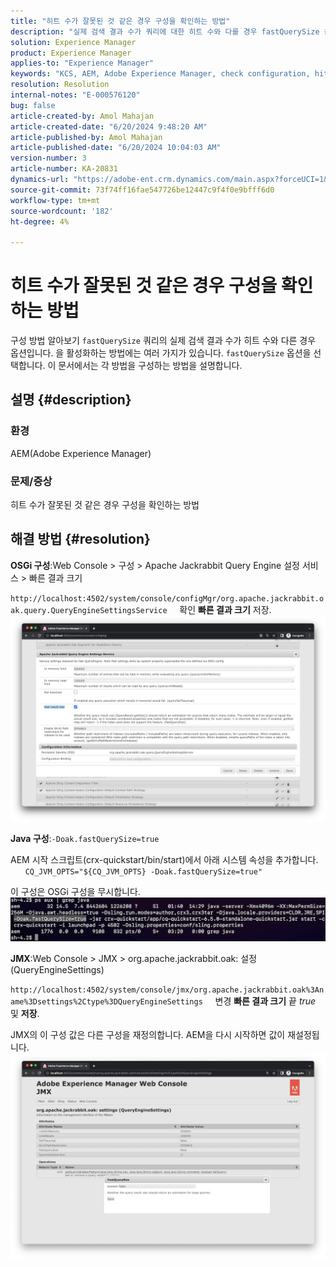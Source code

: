 ```yaml
---
title: "히트 수가 잘못된 것 같은 경우 구성을 확인하는 방법"
description: "실제 검색 결과 수가 쿼리에 대한 히트 수와 다를 경우 fastQuerySize 옵션을 구성하는 방법에 대해 알아봅니다."
solution: Experience Manager
product: Experience Manager
applies-to: "Experience Manager"
keywords: "KCS, AEM, Adobe Experience Manager, check configuration, hits number incorrect, How To, fastQuerySize"
resolution: Resolution
internal-notes: "E-000576120"
bug: false
article-created-by: Amol Mahajan
article-created-date: "6/20/2024 9:48:20 AM"
article-published-by: Amol Mahajan
article-published-date: "6/20/2024 10:04:03 AM"
version-number: 3
article-number: KA-20831
dynamics-url: "https://adobe-ent.crm.dynamics.com/main.aspx?forceUCI=1&pagetype=entityrecord&etn=knowledgearticle&id=e847ac38-ea2e-ef11-840a-000d3a3764e0"
source-git-commit: 73f74ff16fae547726be12447c9f4f0e9bfff6d0
workflow-type: tm+mt
source-wordcount: '182'
ht-degree: 4%

---
```


# 히트 수가 잘못된 것 같은 경우 구성을 확인하는 방법


구성 방법 알아보기 `fastQuerySize` 쿼리의 실제 검색 결과 수가 히트 수와 다른 경우 옵션입니다. 을 활성화하는 방법에는 여러 가지가 있습니다. `fastQuerySize` 옵션을 선택합니다. 이 문서에서는 각 방법을 구성하는 방법을 설명합니다.

## 설명 {#description}


### <b>환경</b>

AEM(Adobe Experience Manager)



### <b>문제/증상</b>

히트 수가 잘못된 것 같은 경우 구성을 확인하는 방법


## 해결 방법 {#resolution}


<b>OSGi 구성</b>:Web Console > 구성 > Apache Jackrabbit Query Engine 설정 서비스 > 빠른 결과 크기

`http://localhost:4502/system/console/configMgr/org.apache.jackrabbit.oak.query.QueryEngineSettingsService`
    확인 <b>빠른 결과 크기</b> 저장.
   ![](assets/cef3b476-b74f-ed11-bba2-0022480867bd.png)

<b>Java 구성</b>:`-Doak.fastQuerySize=true`

AEM 시작 스크립트(crx-quickstart/bin/start)에서 아래 시스템 속성을 추가합니다.
        `CQ_JVM_OPTS="${CQ_JVM_OPTS} -Doak.fastQuerySize=true"`

이 구성은 OSGi 구성을 무시합니다.
    ![](assets/4afe8a85-b74f-ed11-bba2-0022480867bd.png)

<b>JMX</b>:Web Console > JMX > org.apache.jackrabbit.oak: 설정(QueryEngineSettings)

`http://localhost:4502/system/console/jmx/org.apache.jackrabbit.oak%3Aname%3Dsettings%2Ctype%3DQueryEngineSettings`
    변경 <b>빠른 결과 크기</b> 끝 *true* 및 <b>저장</b>.

JMX의 이 구성 값은 다른 구성을 재정의합니다. AEM을 다시 시작하면 값이 재설정됩니다.
![](assets/8592cd98-b74f-ed11-bba2-0022480867bd.png)
